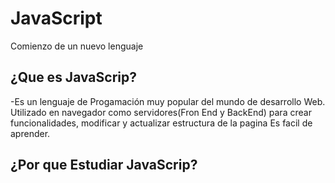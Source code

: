 # JavaScript
Comienzo de un nuevo lenguaje
## ¿Que es JavaScrip?
-Es un lenguaje de Progamación muy popular del mundo de desarrollo Web. Utilizado en navegador como servidores(Fron End y BackEnd) para crear funcionalidades, modificar y actualizar estructura de la pagina
Es facil de aprender.

## ¿Por que Estudiar JavaScrip?
